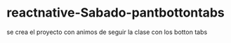 # reactnative-Sabado-pantbottontabs
 se crea el proyecto con animos de seguir la clase con los botton tabs
